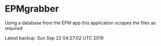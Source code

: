 # EPMgrabber
Using a database from the EPM app this application scrapes the files as required


Latest backup: Sun Sep 22 04:27:02 UTC 2019
